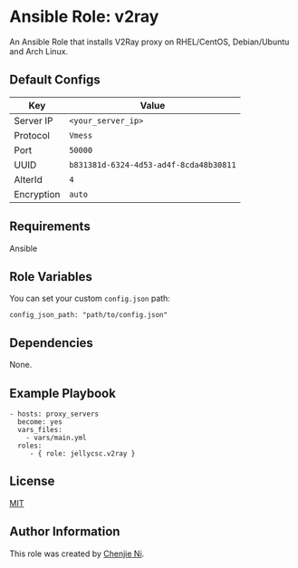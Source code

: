 Ansible Role: v2ray
=========

An Ansible Role that installs V2Ray proxy on RHEL/CentOS, Debian/Ubuntu and Arch Linux.

Default Configs
---------------

| Key | Value |
|---|---|
| Server IP | `<your_server_ip>`  |
| Protocol | `Vmess` |
| Port | `50000` |
| UUID | `b831381d-6324-4d53-ad4f-8cda48b30811` |
| AlterId | `4` |
| Encryption | `auto` |

Requirements
------------

Ansible

Role Variables
--------------

You can set your custom `config.json` path:

    config_json_path: "path/to/config.json"

Dependencies
------------

None.

Example Playbook
----------------

    - hosts: proxy_servers
      become: yes
      vars_files:
        - vars/main.yml
      roles:
         - { role: jellycsc.v2ray }


License
-------

[MIT](LICENSE)

Author Information
------------------

This role was created by [Chenjie Ni](https://nichenjie.com).
